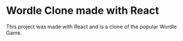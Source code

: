 # Wordle Clone made with React

This project was made with React and is a clone of the popular Wordle Game.
